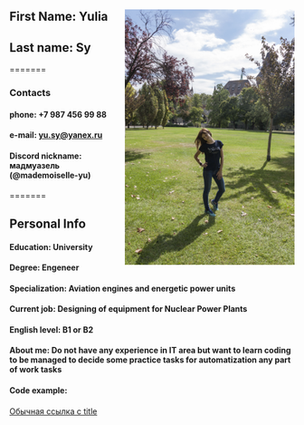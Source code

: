 ## First Name: Yulia  <img src = IMG_2759.JPG align = right width = 300 >
## Last name: Sy
=======
### Contacts  
#### phone: +7 987 456 99 88  
#### e-mail: yu.sy@yanex.ru  
#### Discord nickname: мадмуазель (@mademoiselle-yu)
=======
## Personal Info
#### Education: University
#### Degree: Engeneer
#### Specialization: Aviation engines and energetic power units
#### Current job: Designing of equipment for Nuclear Power Plants 
#### English level: B1 or B2
#### About me: Do not have any experience in IT area but want to learn coding to be managed to decide some practice tasks for automatization any part of work tasks
#### Code example:
#### 
[Обычная ссылка с title](https://www.google.com "Сайт Google")
